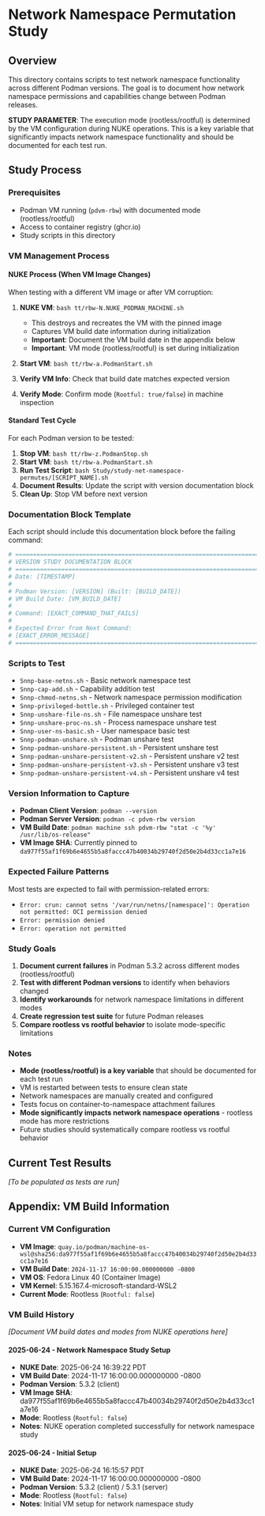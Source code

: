 # Network Namespace Permutation Study

## Overview
This directory contains scripts to test network namespace functionality across different Podman versions. The goal is to document how network namespace permissions and capabilities change between Podman releases.

**STUDY PARAMETER**: The execution mode (rootless/rootful) is determined by the VM configuration during NUKE operations. This is a key variable that significantly impacts network namespace functionality and should be documented for each test run.

## Study Process

### Prerequisites
- Podman VM running (`pdvm-rbw`) with documented mode (rootless/rootful)
- Access to container registry (ghcr.io)
- Study scripts in this directory

### VM Management Process

#### NUKE Process (When VM Image Changes)
When testing with a different VM image or after VM corruption:

1. **NUKE VM**: `bash tt/rbw-N.NUKE_PODMAN_MACHINE.sh`
   - This destroys and recreates the VM with the pinned image
   - Captures VM build date information during initialization
   - **Important**: Document the VM build date in the appendix below
   - **Important**: VM mode (rootless/rootful) is set during initialization

2. **Start VM**: `bash tt/rbw-a.PodmanStart.sh`
3. **Verify VM Info**: Check that build date matches expected version
4. **Verify Mode**: Confirm mode (`Rootful: true/false`) in machine inspection

#### Standard Test Cycle
For each Podman version to be tested:

1. **Stop VM**: `bash tt/rbw-z.PodmanStop.sh`
2. **Start VM**: `bash tt/rbw-a.PodmanStart.sh` 
3. **Run Test Script**: `bash Study/study-net-namespace-permutes/[SCRIPT_NAME].sh`
4. **Document Results**: Update the script with version documentation block
5. **Clean Up**: Stop VM before next version

### Documentation Block Template
Each script should include this documentation block before the failing command:

```bash
# =============================================================================
# VERSION STUDY DOCUMENTATION BLOCK
# =============================================================================
# Date: [TIMESTAMP]
# 
# Podman Version: [VERSION] (Built: [BUILD_DATE])
# VM Build Date: [VM_BUILD_DATE]
# 
# Command: [EXACT_COMMAND_THAT_FAILS]
# 
# Expected Error from Next Command:
# [EXACT_ERROR_MESSAGE]
# =============================================================================
```

### Scripts to Test
- `Snnp-base-netns.sh` - Basic network namespace test
- `Snnp-cap-add.sh` - Capability addition test
- `Snnp-chmod-netns.sh` - Network namespace permission modification
- `Snnp-privileged-bottle.sh` - Privileged container test
- `Snnp-unshare-file-ns.sh` - File namespace unshare test
- `Snnp-unshare-proc-ns.sh` - Process namespace unshare test
- `Snnp-user-ns-basic.sh` - User namespace basic test
- `Snnp-podman-unshare.sh` - Podman unshare test
- `Snnp-podman-unshare-persistent.sh` - Persistent unshare test
- `Snnp-podman-unshare-persistent-v2.sh` - Persistent unshare v2 test
- `Snnp-podman-unshare-persistent-v3.sh` - Persistent unshare v3 test
- `Snnp-podman-unshare-persistent-v4.sh` - Persistent unshare v4 test

### Version Information to Capture
- **Podman Client Version**: `podman --version`
- **Podman Server Version**: `podman -c pdvm-rbw version`
- **VM Build Date**: `podman machine ssh pdvm-rbw "stat -c '%y' /usr/lib/os-release"`
- **VM Image SHA**: Currently pinned to `da977f55af1f69b6e4655b5a8faccc47b40034b29740f2d50e2b4d33cc1a7e16`

### Expected Failure Patterns
Most tests are expected to fail with permission-related errors:
- `Error: crun: cannot setns '/var/run/netns/[namespace]': Operation not permitted: OCI permission denied`
- `Error: permission denied`
- `Error: operation not permitted`

### Study Goals
1. **Document current failures** in Podman 5.3.2 across different modes (rootless/rootful)
2. **Test with different Podman versions** to identify when behaviors changed
3. **Identify workarounds** for network namespace limitations in different modes
4. **Create regression test suite** for future Podman releases
5. **Compare rootless vs rootful behavior** to isolate mode-specific limitations

### Notes
- **Mode (rootless/rootful) is a key variable** that should be documented for each test run
- VM is restarted between tests to ensure clean state
- Network namespaces are manually created and configured
- Tests focus on container-to-namespace attachment failures
- **Mode significantly impacts network namespace operations** - rootless mode has more restrictions
- Future studies should systematically compare rootless vs rootful behavior

## Current Test Results
*[To be populated as tests are run]*

## Appendix: VM Build Information

### Current VM Configuration
- **VM Image**: `quay.io/podman/machine-os-wsl@sha256:da977f55af1f69b6e4655b5a8faccc47b40034b29740f2d50e2b4d33cc1a7e16`
- **VM Build Date**: `2024-11-17 16:00:00.000000000 -0800`
- **VM OS**: Fedora Linux 40 (Container Image)
- **VM Kernel**: 5.15.167.4-microsoft-standard-WSL2
- **Current Mode**: Rootless (`Rootful: false`)

### VM Build History
*[Document VM build dates and modes from NUKE operations here]*

#### 2025-06-24 - Network Namespace Study Setup
- **NUKE Date**: 2025-06-24 16:39:22 PDT
- **VM Build Date**: 2024-11-17 16:00:00.000000000 -0800
- **Podman Version**: 5.3.2 (client)
- **VM Image SHA**: da977f55af1f69b6e4655b5a8faccc47b40034b29740f2d50e2b4d33cc1a7e16
- **Mode**: Rootless (`Rootful: false`)
- **Notes**: NUKE operation completed successfully for network namespace study

#### 2025-06-24 - Initial Setup
- **NUKE Date**: 2025-06-24 16:15:57 PDT
- **VM Build Date**: 2024-11-17 16:00:00.000000000 -0800
- **Podman Version**: 5.3.2 (client) / 5.3.1 (server)
- **Mode**: Rootless (`Rootful: false`)
- **Notes**: Initial VM setup for network namespace study